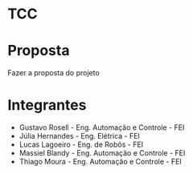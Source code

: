 # TCC

# Proposta
Fazer a proposta do projeto

# Integrantes
- Gustavo Rosell  	- Eng. Automação e Controle 	- FEI
- Júlia Hernandes   - Eng. Elétrica               - FEI
- Lucas Lagoeiro  	- Eng. de Robôs			          - FEI
- Massiel Blandy	  - Eng. Automação e Controle   - FEI
- Thiago Moura  	  - Eng. Automação e Controle 	- FEI

